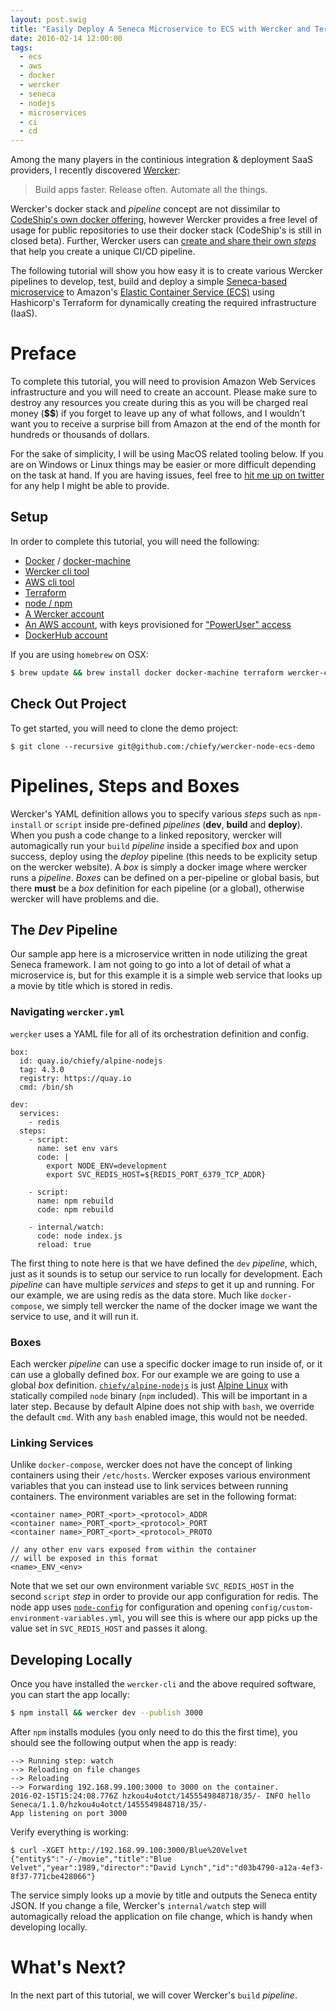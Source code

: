 ```yaml
---
layout: post.swig
title: "Easily Deploy A Seneca Microservice to ECS with Wercker and Terraform: Part I"
date: 2016-02-14 12:00:00
tags:
  - ecs
  - aws
  - docker
  - wercker
  - seneca
  - nodejs
  - microservices
  - ci
  - cd
---
```

Among the many players in the continious integration & deployment SaaS providers, I recently discovered [Wercker](https://wercker.com):

> Build apps faster. Release often. Automate all the things.

Wercker's docker stack and *pipeline* concept are not dissimilar to [CodeShip's own docker offering](http://pages.codeship.com/docker), however Wercker provides a free level of usage for public repositories to use their docker stack (CodeShip's is still in closed beta). Further, Wercker users can [create and share their own *steps*](https://app.wercker.com/#explore) that help you create a unique CI/CD pipeline.

The following tutorial will show you how easy it is to create various Wercker pipelines to develop, test, build and deploy a simple [Seneca-based microservice](http://senecajs.org/) to Amazon's [Elastic Container Service (ECS)](https://aws.amazon.com/ecs/?hp=tile) using Hashicorp's Terraform for dynamically creating the required infrastructure (IaaS).

# Preface
To complete this tutorial, you will need to provision Amazon Web Services infrastructure and you will need to create an account. Please make sure to destroy any resources you create during this as you will be charged real money (**$$**) if you forget to leave up any of what follows, and I wouldn't want you to receive a surprise bill from Amazon at the end of the month for hundreds or thousands of dollars.

For the sake of simplicity, I will be using MacOS related tooling below. If you are on Windows or Linux things may be easier or more difficult depending on the task at hand. If you are having issues, feel free to [hit me up on twitter](https://twitter.com/tehsuck) for any help I might be able to provide.

## Setup
In order to complete this tutorial, you will need the following:

  * [Docker](https://www.docker.com/) / [docker-machine](https://docs.docker.com/machine/)
  * [Wercker cli tool](http://wercker.com/cli/)
  * [AWS cli tool](https://aws.amazon.com/cli/)
  * [Terraform](https://terraform.io)
  * [node / npm](https://nodejs.org)
  * [A Wercker account](https://app.wercker.com/users/new/)
  * [An AWS account](https://aws.amazon.com/), with keys provisioned for ["PowerUser" access](https://aws.amazon.com/code/AWS-Policy-Examples/2768921669666308)
  * [DockerHub account](https://hub.docker.com/)


If you are using `homebrew` on OSX:

```bash
$ brew update && brew install docker docker-machine terraform wercker-cli awscli
```

## Check Out Project
To get started, you will need to clone the demo project:

```
$ git clone --recursive git@github.com:/chiefy/wercker-node-ecs-demo
```

# Pipelines, Steps and Boxes
Wercker's YAML definition allows you to specify various *steps* such as `npm-install` or `script` inside pre-defined *pipelines* (**dev**, **build** and **deploy**). When you push a code change to a linked repository, wercker will automagically run your `build` *pipeline* inside a specified *box* and upon success, deploy using the *deploy* pipeline (this needs to be explicity setup on the wercker website). A *box* is simply a docker image where wercker runs a *pipeline*. *Boxes* can be defined on a per-pipeline or global basis, but there **must** be a *box* definition for each pipeline (or a global), otherwise wercker will have problems and die.

## The *Dev* Pipeline
Our sample app here is a microservice written in node utilizing the great Seneca framework. I am not going to go into a lot of detail of what a microservice is, but for this example it is a simple web service that looks up a movie by title which is stored in redis.

### Navigating `wercker.yml`
`wercker` uses a YAML file for all of its orchestration definition and config.

```
box:
  id: quay.io/chiefy/alpine-nodejs
  tag: 4.3.0
  registry: https://quay.io
  cmd: /bin/sh

dev:
  services:
    - redis
  steps:
    - script:
      name: set env vars
      code: |
        export NODE_ENV=development
        export SVC_REDIS_HOST=${REDIS_PORT_6379_TCP_ADDR}

    - script:
      name: npm rebuild
      code: npm rebuild

    - internal/watch:
      code: node index.js
      reload: true
```

The first thing to note here is that we have defined the `dev` *pipeline*, which, just as it sounds is to setup our service to run locally for development. Each *pipeline* can have multiple *services* and *steps* to get it up and running. For our example, we are using redis as the data store. Much like `docker-compose`, we simply tell wercker the name of the docker image we want the service to use, and it will run it.

### Boxes
Each wercker *pipeline* can use a specific docker image to run inside of, or it can use a globally defined *box*. For our example we are going to use a global *box* definition. [`chiefy/alpine-nodejs`](https://quay.io/repository/chiefy/alpine-nodejs) is just [Alpine Linux](http://alpinelinux.org/) with statically compiled `node` binary (`npm` included). This will be important in a later step. Because by default Alpine does not ship with `bash`, we override the default `cmd`. With any `bash` enabled image, this would not be needed.

### Linking Services
Unlike `docker-compose`, wercker does not have the concept of linking containers using their `/etc/hosts`. Wercker exposes various environment variables that you can instead use to link services between running containers. The environment variables are set in the following format:

```
<container name>_PORT_<port>_<protocol>_ADDR
<container name>_PORT_<port>_<protocol>_PORT
<container name>_PORT_<port>_<protocol>_PROTO

// any other env vars exposed from within the container
// will be exposed in this format
<name>_ENV_<env>
```

Note that we set our own environment variable `SVC_REDIS_HOST` in the second `script` *step* in order to provide our app configuration for redis. The node app uses [`node-config`](https://www.npmjs.com/package/config) for configuration and opening `config/custom-environment-variables.yml`, you will see this is where our app picks up the value set in `SVC_REDIS_HOST` and passes it along.

## Developing Locally
Once you have installed the `wercker-cli` and the above required software, you can start the app locally:

```bash
$ npm install && wercker dev --publish 3000
```
After `npm` installs modules (you only need to do this the first time), you should see the following output when the app is ready:

```
--> Running step: watch
--> Reloading on file changes
--> Reloading
--> Forwarding 192.168.99.100:3000 to 3000 on the container.
2016-02-15T15:24:08.776Z hzkou4u4otct/1455549848718/35/- INFO hello Seneca/1.1.0/hzkou4u4otct/1455549848718/35/-
App listening on port 3000
```

Verify everything is working:

```
$ curl -XGET http://192.168.99.100:3000/Blue%20Velvet
{"entity$":"-/-/movie","title":"Blue Velvet","year":1989,"director":"David Lynch","id":"d03b4790-a12a-4ef3-8f37-771cbe428066"}
```
The service simply looks up a movie by title and outputs the Seneca entity JSON. If you change a file, Wercker's `internal/watch` step will automagically reload the application on file change, which is handy when developing locally.

# What's Next?
In the next part of this tutorial, we will cover Wercker's `build` *pipeline*.
